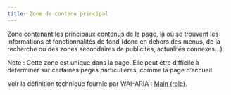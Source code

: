 ```yaml
---
title: Zone de contenu principal
---
```


Zone contenant les principaux contenus de la page, là où se trouvent les
informations et fonctionnalités de fond (donc en dehors des menus, de la
recherche ou des zones secondaires de publicités, actualités connexes…).

Note : Cette zone est unique dans la page. Elle peut être difficile à
déterminer sur certaines pages particulières, comme la page d’accueil.

Voir la définition technique fournie par WAI-ARIA : [Main
(role)](https://www.w3.org/TR/wai-aria-1.1/#main).
